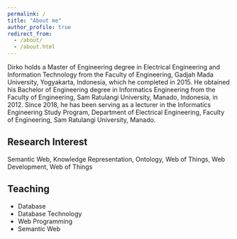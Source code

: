 ```yaml
---
permalink: /
title: "About me"
author_profile: true
redirect_from: 
  - /about/
  - /about.html
---
```


Dirko holds a Master of Engineering degree in Electrical Engineering and Information Technology from the Faculty of Engineering, Gadjah Mada University, Yogyakarta, Indonesia, which he completed in 2015. He obtained his Bachelor of Engineering degree in Informatics Engineering from the Faculty of Engineering, Sam Ratulangi University, Manado, Indonesia, in 2012. Since 2018, he has been serving as a lecturer in the Informatics Engineering Study Program, Department of Electrical Engineering, Faculty of Engineering, Sam Ratulangi University, Manado.

Research Interest
------
Semantic Web, Knowledge Representation, Ontology, Web of Things, Web Development, Web of Things

Teaching
------
- Database
- Database Technology
- Web Programming
- Semantic Web